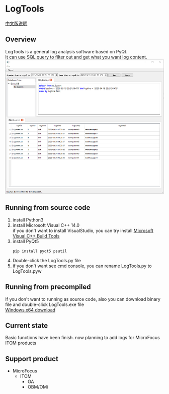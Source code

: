 # LogTools
[中文版说明](https://github.com/XOB-CN/LogTools/blob/master/README_CN.md)
## Overview
LogTools is a general log analysis software based on PyQt.  
It can use SQL query to filter out and get what you want log content.  
![MainGUI](https://github.com/XOB-CN/LogTools/raw/master/guide/picture/Main_GUI.png)  

## Running from source code
1. install Python3  
2. install Microsoft Visual C++ 14.0  
   if you don't want to install VisualStudio, you can try install 
   [Microsoft Visual C++ Build Tools](https://www.microsoft.com/en-us/download/details.aspx?id=48159)
3. install PyQt5
    ```commandline
    pip install pyqt5 psutil
    ```
4. Double-click the LogTools.py file
5. if you don't want see cmd console, you can rename LogTools.py to LogTools.pyw

## **Running from precompiled**
If you don't want to running as source code, also you can download binary file and double-click LogTools.exe file  
[Windows x64 download](https://github.com/XOB-CN/LogTools/releases)

## Current state
Basic functions have been finish. now planning to add logs for MicroFocus ITOM products

## Support product
* MicroFocus
  * ITOM
    * OA
    * OBM/OMi